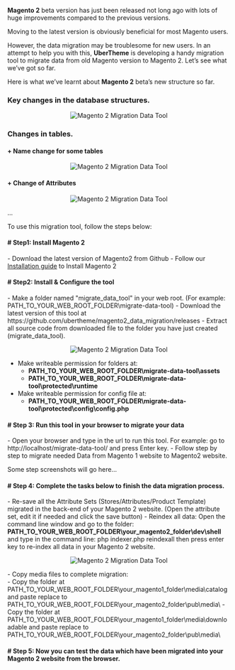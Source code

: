 <strong>Magento 2</strong> beta version has just been released not long ago with lots of huge improvements compared to the previous versions.

Moving to the latest version is obviously beneficial for most Magento users.

However, the data migration may be troublesome for new users. In an attempt to help you with this, <strong>UberTheme</strong> is developing a handy migration tool to migrate data from old Magento version to Magento 2. Let’s see what we’ve got so far.

Here is what we’ve learnt about <strong>Magento 2</strong> beta’s new structure so far.

<h3>Key changes in the database structures.</h3>
<div class="center">
<p align="center"><img src="http://joomlart.s3.amazonaws.com/images/userguide/jm_tips/migrationData/magento-1.jpg?v=20150401144700" alt="Magento 2 Migration Data Tool" /></p>

</div>
<h3>Changes in tables.</h3>
<h4>+ Name change for some tables</h4>
<div class="center">
<p align="center"><img src="http://joomlart.s3.amazonaws.com/images/userguide/jm_tips/migrationData/changes-in-tables.jpg?v=20150401144700" alt="Magento 2 Migration Data Tool" /></p>

</div>
<h4>+ Change of Attributes</h4>
<div class="center">
<p align="center"><img src="http://joomlart.s3.amazonaws.com/images/userguide/jm_tips/migrationData/attributes.jpg?v=20150401144700" alt="Magento 2 Migration Data Tool" /></p>
</div>
...

To use this migration tool, follow the steps below:

<h4># Step1: Install Magento 2</h4>
- Download the latest version of Magento2 from Github
- Follow our <a href="http://www.ubertheme.com/magento-news/magento-2-0-installation-guide/">Installation guide</a> to Install Magento 2

<h4># Step2: Install & Configure the tool</h4>
- Make a folder named "migrate_data_tool" in your web root. (For example: PATH_TO_YOUR_WEB_ROOT_FOLDER\migrate-data-tool)
- Download the latest version of this tool at https://github.com/ubertheme/magento2_data_migration/releases
- Extract all source code from downloaded file to the folder you have just created (migrate_data_tool).
<div class="center">
<p align="center"><img src="http://joomlart.s3.amazonaws.com/images/userguide/jm_tips/migrationData/migrate.jpg" alt="Magento 2 Migration Data Tool" /></p>
</div>

- Make writeable permission for folders at:
    - <strong>PATH_TO_YOUR_WEB_ROOT_FOLDER\migrate-data-tool\assets </strong>
    - <strong>PATH_TO_YOUR_WEB_ROOT_FOLDER\migrate-data-tool\protected\runtime </strong>
- Make writeable permission for config file at:
    - <strong>PATH_TO_YOUR_WEB_ROOT_FOLDER\migrate-data-tool\protected\config\config.php </strong>

<h4># Step 3: Run this tool in your browser to migrate your data</h4>
- Open your browser and type in the url to run this tool.
For example: go to http://localhost/migrate-data-tool/ and press Enter key.
- Follow step by step to migrate needed Data from Magento 1 website to Magento2 website.

Some step screenshots will go here...

<h4># Step 4: Complete the tasks below to finish the data migration process.</h4>
- Re-save all the Attribute Sets (Stores/Attributes/Product Template) migrated in the back-end of your Magento 2 website. (Open the attribute set, edit it if needed and click the save button)
- Reindex all data: Open the command line window and go to the folder:
<strong> PATH_TO_YOUR_WEB_ROOT_FOLDER\your_magento2_folder\dev\shell </strong>
and type in the command line: php indexer.php reindexall
then press enter key to re-index all data in your Magento 2 website.
<div class="center">
<p align="center"><img src="http://joomlart.s3.amazonaws.com/images/userguide/jm_tips/migrationData/img-2.jpg?v=20150401144700" alt="Magento 2 Migration Data Tool" /></p>
</div>
- Copy media files to complete migration:<br/>
  - Copy the folder at PATH_TO_YOUR_WEB_ROOT_FOLDER\your_magento1_folder\media\catalog and paste replace to PATH_TO_YOUR_WEB_ROOT_FOLDER\your_magento2_folder\pub\media\
  - Copy the folder at PATH_TO_YOUR_WEB_ROOT_FOLDER\your_magento1_folder\media\downloadable and paste replace to PATH_TO_YOUR_WEB_ROOT_FOLDER\your_magento2_folder\pub\media\

<h4># Step 5: Now you can test the data which have been migrated into your Magento 2 website from the browser.</h4>
